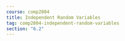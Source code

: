 ```yaml
---
course: comp2804
title: Independent Random Variables
tag: comp2804-independent-random-variables
section: "6.2"
---
```

